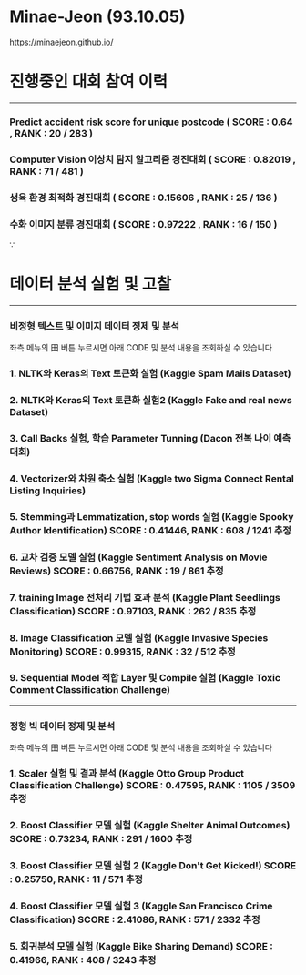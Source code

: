 # Minae-Jeon (93.10.05) #

https://minaejeon.github.io/

# 진행중인 대회 참여 이력

------------------------

###   Predict accident risk score for unique postcode ( SCORE : 0.64 , RANK : 20 / 283 )
  
###   Computer Vision 이상치 탐지 알고리즘 경진대회 ( SCORE : 0.82019 , RANK : 71 / 481 )
  
###   생육 환경 최적화 경진대회 ( SCORE : 0.15606 , RANK : 25 / 136 )

###   수화 이미지 분류 경진대회 ( SCORE : 0.97222 , RANK : 16 / 150 )
∵

# 데이터 분석 실험 및 고찰 

------------------

###  비정형 텍스트 및 이미지 데이터 정제 및 분석

좌측 메뉴의 田 버튼 누르시면 아래 CODE 및 분석 내용을 조회하실 수 있습니다
  
### 1. NLTK와 Keras의 Text 토큰화 실험 (Kaggle Spam Mails Dataset)
   
### 2. NLTK와 Keras의 Text 토큰화 실험2 (Kaggle Fake and real news Dataset)
   
### 3. Call Backs 실험, 학습 Parameter Tunning (Dacon 전복 나이 예측 대회)
   
### 4. Vectorizer와 차원 축소 실험 (Kaggle two Sigma Connect Rental Listing Inquiries)
   
### 5. Stemming과 Lemmatization, stop words 실험 (Kaggle Spooky Author Identification)   SCORE : 0.41446, RANK : 608 / 1241 추정
   
### 6. 교차 검증 모델 실험 (Kaggle Sentiment Analysis on Movie Reviews)                   SCORE : 0.66756, RANK :   19 / 861 추정
   
### 7. training Image 전처리 기법 효과 분석 (Kaggle Plant Seedlings Classification)       SCORE : 0.97103, RANK :  262 / 835 추정
   
### 8. Image Classification 모델 실험 (Kaggle Invasive Species Monitoring)                SCORE : 0.99315, RANK :  32 / 512 추정
   
### 9.  Sequential Model 적합 Layer 및 Compile 실험 (Kaggle Toxic Comment Classification Challenge)

------------

###  정형 빅 데이터 정제 및 분석

좌측 메뉴의 田 버튼 누르시면 아래 CODE 및 분석 내용을 조회하실 수 있습니다

### 1. Scaler 실험 및 결과 분석 (Kaggle Otto Group Product Classification Challenge)     SCORE : 0.47595, RANK : 1105 / 3509 추정
   
### 2. Boost Classifier 모델 실험 (Kaggle Shelter Animal Outcomes)                       SCORE : 0.73234, RANK :  291 / 1600 추정
   
### 3. Boost Classifier 모델 실험 2 (Kaggle Don't Get Kicked!)                           SCORE : 0.25750, RANK :    11 / 571 추정
   
### 4. Boost Classifier 모델 실험 3 (Kaggle San Francisco Crime Classification)          SCORE : 2.41086, RANK :  571 / 2332 추정
   
### 5. 회귀분석 모델 실험 (Kaggle Bike Sharing Demand)                                  SCORE : 0.41966, RANK :   408 / 3243 추정
